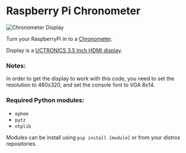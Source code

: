 # Raspberry Pi Chronometer

![Chronometer Display](chronometer.jpg "Chronometer Display")

Turn your RaspberryPi in to a [Chronometer](https://www.reddit.com/r/raspberry_pi/comments/bb8ddc/made_a_rpi_desk_clock_as_a_means_of_learning/).

Display is a [UCTRONICS 3.5 Inch HDMI display](https://www.amazon.com/gp/product/B076M399XX).

### Notes:

In order to get the display to work with this code, you need to set the resolution to 480x320, and set the console font to VGA 8x14.

### Required Python modules:

* `ephem`
* `pytz`
* `ntplib`

Modules can be install using `pip install [module]` or from your distros repositories.
